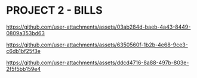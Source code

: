# PROJECT 2 - BILLS



https://github.com/user-attachments/assets/03ab284d-baeb-4a43-8449-0809a353bd63



https://github.com/user-attachments/assets/6350560f-1b2b-4e68-9ce3-c6db1bf25f3e



https://github.com/user-attachments/assets/ddcd4716-8a88-497b-803e-2f5f5bb159e4

